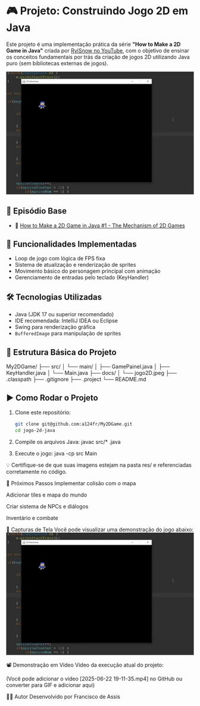 # 🎮 Projeto: Construindo Jogo 2D em Java

Este projeto é uma implementação prática da série **"How to Make a 2D Game in Java"** criada por [RyiSnow no YouTube](https://www.youtube.com/@RyiSnow), com o objetivo de ensinar os conceitos fundamentais por trás da criação de jogos 2D utilizando Java puro (sem bibliotecas externas de jogos).

![Screenshot do jogo](docs/jogo2D.jpeg)

## 📌 Episódio Base

- 🎥 [How to Make a 2D Game in Java #1 - The Mechanism of 2D Games](https://www.youtube.com/watch?v=om59cwR7psI&list=PL_QPQmz5C6WUF-pOQDsbsKbaBZqXj4qSq&index=1)

## 🚀 Funcionalidades Implementadas

- Loop de jogo com lógica de FPS fixa
- Sistema de atualização e renderização de sprites
- Movimento básico do personagem principal com animação
- Gerenciamento de entradas pelo teclado (KeyHandler)

## 🛠️ Tecnologias Utilizadas

- Java (JDK 17 ou superior recomendado)
- IDE recomendada: IntelliJ IDEA ou Eclipse
- Swing para renderização gráfica
- `BufferedImage` para manipulação de sprites

## 📂 Estrutura Básica do Projeto
My2DGame/
├── src/
│ └── main/
│ ├── GamePainel.java
│ ├── KeyHandler.java
│ └── Main.java
├── docs/
│ └── jogo2D.jpeg
├── .classpath
├── .gitignore
├── .project
└── README.md

## ▶️ Como Rodar o Projeto

1. Clone este repositório:
   ```bash
   git clone git@github.com:a124fr/My2DGame.git
   cd jogo-2d-java

2. Compile os arquivos Java:
javac src/* .java

3. Execute o jogo:
java -cp src Main

💡 Certifique-se de que suas imagens estejam na pasta res/ e referenciadas corretamente no código.

🎯 Próximos Passos
Implementar colisão com o mapa

Adicionar tiles e mapa do mundo

Criar sistema de NPCs e diálogos

Inventário e combate

📸 Capturas de Tela
Você pode visualizar uma demonstração do jogo abaixo:
![Screenshot do jogo](docs/jogo2D.jpeg)


📽️ Demonstração em Vídeo
Vídeo da execução atual do projeto:

(Você pode adicionar o vídeo [2025-06-22 19-11-35.mp4] no GitHub ou converter para GIF e adicionar aqui)

🧑‍💻 Autor
Desenvolvido por Francisco de Assis


